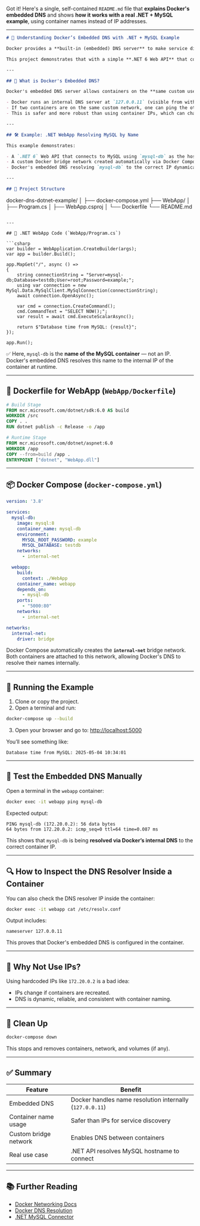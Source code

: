 Got it! Here's a single, self-contained `README.md` file that **explains Docker's embedded DNS** and shows **how it works with a real .NET + MySQL example**, using container names instead of IP addresses.

---

```markdown
# 🐳 Understanding Docker’s Embedded DNS with .NET + MySQL Example

Docker provides a **built-in (embedded) DNS server** to make service discovery easy inside container networks. This DNS system allows containers to resolve each other by name (i.e., the container name), avoiding the need for hardcoded IP addresses.

This project demonstrates that with a simple **.NET 6 Web API** that connects to a **MySQL** database container using the **container name as the hostname**—thanks to Docker's internal DNS.

---

## 🧠 What is Docker's Embedded DNS?

Docker's embedded DNS server allows containers on the **same custom user-defined bridge network** to resolve each other by **container name**. Here's how it works:

- Docker runs an internal DNS server at `127.0.0.11` (visible from within containers).
- If two containers are on the same custom network, one can ping the other using its container name.
- This is safer and more robust than using container IPs, which can change.

---

## 🛠 Example: .NET WebApp Resolving MySQL by Name

This example demonstrates:

- A `.NET 6` Web API that connects to MySQL using `mysql-db` as the hostname.
- A custom Docker bridge network created automatically via Docker Compose.
- Docker's embedded DNS resolving `mysql-db` to the correct IP dynamically.

---

## 📁 Project Structure

```

docker-dns-dotnet-example/
│
├── docker-compose.yml
├── WebApp/
│   ├── Program.cs
│   ├── WebApp.csproj
│   └── Dockerfile
└── README.md

````

---

## 🔧 .NET WebApp Code (`WebApp/Program.cs`)

```csharp
var builder = WebApplication.CreateBuilder(args);
var app = builder.Build();

app.MapGet("/", async () =>
{
    string connectionString = "Server=mysql-db;Database=testdb;User=root;Password=example;";
    using var connection = new MySql.Data.MySqlClient.MySqlConnection(connectionString);
    await connection.OpenAsync();

    var cmd = connection.CreateCommand();
    cmd.CommandText = "SELECT NOW();";
    var result = await cmd.ExecuteScalarAsync();

    return $"Database time from MySQL: {result}";
});

app.Run();
````

✅ Here, `mysql-db` is the **name of the MySQL container** — not an IP. Docker's embedded DNS resolves this name to the internal IP of the container at runtime.

---

## 🐋 Dockerfile for WebApp (`WebApp/Dockerfile`)

```dockerfile
# Build Stage
FROM mcr.microsoft.com/dotnet/sdk:6.0 AS build
WORKDIR /src
COPY . .
RUN dotnet publish -c Release -o /app

# Runtime Stage
FROM mcr.microsoft.com/dotnet/aspnet:6.0
WORKDIR /app
COPY --from=build /app .
ENTRYPOINT ["dotnet", "WebApp.dll"]
```

---

## 📦 Docker Compose (`docker-compose.yml`)

```yaml
version: '3.8'

services:
  mysql-db:
    image: mysql:8
    container_name: mysql-db
    environment:
      MYSQL_ROOT_PASSWORD: example
      MYSQL_DATABASE: testdb
    networks:
      - internal-net

  webapp:
    build:
      context: ./WebApp
    container_name: webapp
    depends_on:
      - mysql-db
    ports:
      - "5000:80"
    networks:
      - internal-net

networks:
  internal-net:
    driver: bridge
```

Docker Compose automatically creates the **`internal-net`** bridge network. Both containers are attached to this network, allowing Docker's DNS to resolve their names internally.

---

## 🚀 Running the Example

1. Clone or copy the project.
2. Open a terminal and run:

```bash
docker-compose up --build
```

3. Open your browser and go to:
   [http://localhost:5000](http://localhost:5000)

You’ll see something like:

```
Database time from MySQL: 2025-05-04 10:34:01
```

---

## 🧪 Test the Embedded DNS Manually

Open a terminal in the `webapp` container:

```bash
docker exec -it webapp ping mysql-db
```

Expected output:

```
PING mysql-db (172.20.0.2): 56 data bytes
64 bytes from 172.20.0.2: icmp_seq=0 ttl=64 time=0.087 ms
```

This shows that `mysql-db` is being **resolved via Docker’s internal DNS** to the correct container IP.

---

## 🔍 How to Inspect the DNS Resolver Inside a Container

You can also check the DNS resolver IP inside the container:

```bash
docker exec -it webapp cat /etc/resolv.conf
```

Output includes:

```
nameserver 127.0.0.11
```

This proves that Docker's embedded DNS is configured in the container.

---

## 🔄 Why Not Use IPs?

Using hardcoded IPs like `172.20.0.2` is a bad idea:

* IPs change if containers are recreated.
* DNS is dynamic, reliable, and consistent with container naming.

---

## 🧹 Clean Up

```bash
docker-compose down
```

This stops and removes containers, network, and volumes (if any).

---

## ✅ Summary

| Feature               | Benefit                                                  |
| --------------------- | -------------------------------------------------------- |
| Embedded DNS          | Docker handles name resolution internally (`127.0.0.11`) |
| Container name usage  | Safer than IPs for service discovery                     |
| Custom bridge network | Enables DNS between containers                           |
| Real use case         | .NET API resolves MySQL hostname to connect              |

---

## 📚 Further Reading

* [Docker Networking Docs](https://docs.docker.com/network/)
* [Docker DNS Resolution](https://docs.docker.com/network/network-tutorial-standalone/#use-docker-networking)
* [.NET MySQL Connector](https://www.nuget.org/packages/MySql.Data)

